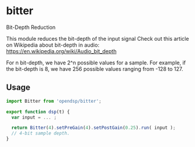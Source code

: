 # bitter
Bit-Depth Reduction

This module reduces the bit-depth of the input signal
Check out this article on Wikipedia about bit-depth in audio: 
https://en.wikipedia.org/wiki/Audio_bit_depth
   
For n bit-depth, we have 2^n possible values for a sample.
For example, if the bit-depth is 8, we have 256 possible values ranging from -128 to 127.

## Usage
```javascript
import Bitter from 'opendsp/bitter';

export function dsp(t) {
  var input = ... ;

  return Bitter(4).setPreGain(4).setPostGain(0.25).run( input );
  // 4-bit sample depth.
}
```
  
  
